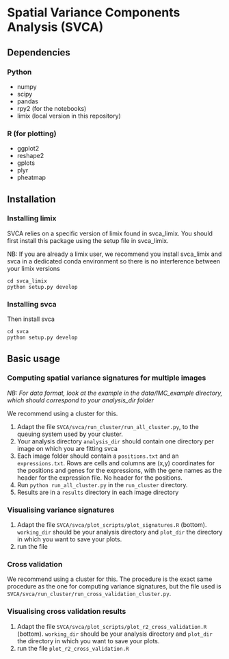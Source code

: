 # Spatial Variance Components Analysis (SVCA)

## Dependencies

### Python
- numpy
- scipy
- pandas
- rpy2 (for the notebooks)
- limix (local version in this repository)

### R (for plotting)
- ggplot2
- reshape2
- gplots
- plyr
- pheatmap

## Installation

### Installing limix

SVCA relies on a specific version of limix found in svca_limix. You should first install this package using the setup file in svca_limix.

NB: If you are already a limix user, we recommend you install svca_limix and svca in a dedicated conda environment so there is no interference between your limix versions

```
cd svca_limix
python setup.py develop
```

### Installing svca

Then install svca
```
cd svca
python setup.py develop
```

## Basic usage

### Computing spatial variance signatures for multiple images

*NB: For data format, look at the example in the data/IMC_example directory, which should correspond to your analysis_dir folder*

We recommend using a cluster for this.
1. Adapt the file `SVCA/svca/run_cluster/run_all_cluster.py`, to the queuing system used by your cluster.
2. Your analysis directory `analysis_dir` should contain one directory per image on which you are fitting svca
3. Each image folder should contain a `positions.txt` and an `expressions.txt`. Rows are cells and columns are (x,y) coordinates for the positions and genes for the expressions, with the gene names as the header for the expression file. No header for the positions.
4. Run `python run_all_cluster.py` in the `run_cluster` directory.
5. Results are in a `results` directory in each image directory


### Visualising variance signatures
1. Adapt the file `SVCA/svca/plot_scripts/plot_signatures.R` (bottom). `working_dir` should be your analysis directory and `plot_dir` the directory in which you want to save your plots.
2. run the file

### Cross validation

We recommend using a cluster for this. The procedure is the exact same procedure as the one for computing variance signatures, but the file used is `SVCA/svca/run_cluster/run_cross_validation_cluster.py`.

### Visualising cross validation results
1. Adapt the file `SVCA/svca/plot_scripts/plot_r2_cross_validation.R` (bottom). `working_dir` should be your analysis directory and `plot_dir` the directory in which you want to save your plots.
2. run the file `plot_r2_cross_validation.R`
